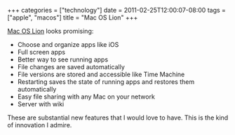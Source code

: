 +++
categories = ["technology"]
date = 2011-02-25T12:00:07-08:00
tags = ["apple", "macos"]
title = "Mac OS Lion"
+++

[Mac OS Lion](https://www.apple.com/macosx/lion/) looks promising:

- Choose and organize apps like iOS
- Full screen apps
- Better way to see running apps
- File changes are saved automatically
- File versions are stored and accessible like Time Machine
- Restarting saves the state of running apps and restores them automatically
- Easy file sharing with any Mac on your network
- Server with wiki

These are substantial new features that I would love to have. This is the kind of innovation I admire.
